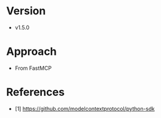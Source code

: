 # Version
- v1.5.0

# Approach
- From FastMCP

# References
- [1] https://github.com/modelcontextprotocol/python-sdk

